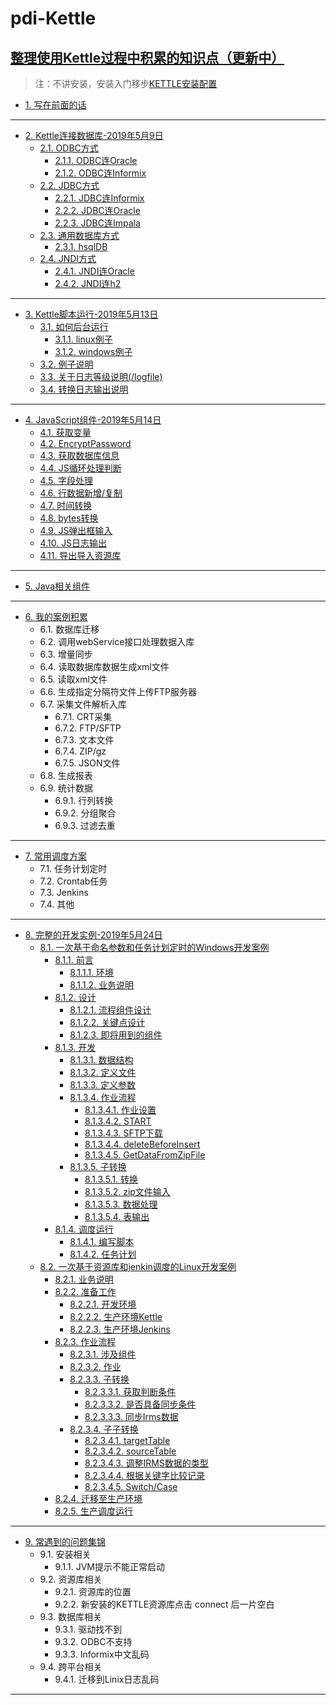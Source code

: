 # pdi-Kettle
## [整理使用Kettle过程中积累的知识点（更新中）](/ETL之Kettle使用手册2019（更新中）.md)
> 注：不讲安装，安装入门移步[KETTLE安装配置](https://www.cnblogs.com/missfox18/p/7215062.html)

* [1. 写在前面的话](/ETL之Kettle使用手册2019（更新中）.md)
---
* [2. Kettle连接数据库-2019年5月9日](Kettle连接数据库/README.md)
	* [2.1. ODBC方式](Kettle连接数据库/README.md#21-odbc方式)
		* [2.1.1. ODBC连Oracle](Kettle连接数据库/README.md#211-odbc连oracle)
		* [2.1.2. ODBC连Informix](Kettle连接数据库/README.md#212-odbc连informix)
	* [2.2. JDBC方式](Kettle连接数据库/README.md#22-JDBC方式)
		* [2.2.1. JDBC连Informix](Kettle连接数据库/README.md#221-jdbc连informix)
		* [2.2.2. JDBC连Oracle](Kettle连接数据库/README.md#222-jdbc连oracle)
		* [2.2.3. JDBC连Impala](Kettle连接数据库/README.md#223-jdbc连impala)
	* [2.3. 通用数据库方式](Kettle连接数据库/README.md#23-通用数据库方式)
		* [2.3.1. hsqlDB](Kettle连接数据库/README.md#231-hsqldb)
	* [2.4. JNDI方式](Kettle连接数据库/README.md)
		* [2.4.1. JNDI连Oracle](Kettle连接数据库/README.md#241-jndi连oracle)
		* [2.4.2. JNDI连h2](Kettle连接数据库/README.md#242-jndi连h2)
---
- [3. Kettle脚本运行-2019年5月13日](Kettle脚本运行/README.md#3-kettle%E8%84%9A%E6%9C%AC%E8%BF%90%E8%A1%8C)
  - [3.1. 如何后台运行](Kettle脚本运行/README.md#31-%E5%A6%82%E4%BD%95%E5%90%8E%E5%8F%B0%E8%BF%90%E8%A1%8C)
    - [3.1.1. linux例子](Kettle脚本运行/README.md#311-linux%E4%BE%8B%E5%AD%90)
    - [3.1.2. windows例子](Kettle脚本运行/README.md#312-windows%E4%BE%8B%E5%AD%90)
  - [3.2. 例子说明](Kettle脚本运行/README.md#32-%E4%BE%8B%E5%AD%90%E8%AF%B4%E6%98%8E)
  - [3.3. 关于日志等级说明(/logfile)](Kettle脚本运行/README.md#33-%E5%85%B3%E4%BA%8E%E6%97%A5%E5%BF%97%E7%AD%89%E7%BA%A7%E8%AF%B4%E6%98%8Elogfile)
  - [3.4. 转换日志输出说明](Kettle脚本运行/README.md#34-%E8%BD%AC%E6%8D%A2%E6%97%A5%E5%BF%97%E8%BE%93%E5%87%BA%E8%AF%B4%E6%98%8E)
---
* [4. JavaScript组件-2019年5月14日](JavaScript组件/README.md#4-javascript组件)
  * [4.1. 获取变量](JavaScript组件/README.md#41-获取变量)
  * [4.2. EncryptPassword](JavaScript组件/README.md#42-encryptpassword)
  * [4.3. 获取数据库信息](JavaScript组件/README.md#43-获取数据库信息)
  * [4.4. JS循环处理判断](JavaScript组件/README.md#44-js循环处理判断)
  * [4.5. 字段处理](JavaScript组件/README.md#45-字段处理)
  * [4.6. 行数据新增/复制](JavaScript组件/README.md#46-行数据新增复制)
  * [4.7. 时间转换](JavaScript组件/README.md#47-时间转换)
  * [4.8. bytes转换](JavaScript组件/README.md#48-bytes转换)
  * [4.9. JS弹出框输入](JavaScript组件/README.md#49-js弹出框输入)
  * [4.10. JS日志输出](JavaScript组件/README.md#410-js日志输出)
  * [4.11. 导出导入资源库](JavaScript组件/README.md#411-导出导入资源库)
---
* [5. Java相关组件](Java相关组件/README.md)
---
* [6. 我的案例积累](我的案例积累/README.md)
	* 6.1. 数据库迁移  
	* 6.2. 调用webService接口处理数据入库
	* 6.3. 增量同步 
	* 6.4. 读取数据库数据生成xml文件  
	* 6.5. 读取xml文件 
	* 6.6. 生成指定分隔符文件上传FTP服务器  
	* 6.7. 采集文件解析入库  
		* 6.7.1. CRT采集  
		* 6.7.2. FTP/SFTP 
		* 6.7.3. 文本文件 
		* 6.7.4. ZIP/gz
		* 6.7.5. JSON文件 
	* 6.8. 生成报表 
	* 6.9. 统计数据 
		* 6.9.1. 行列转换 
		* 6.9.2. 分组聚合 
		* 6.9.3. 过滤去重 
---
* [7. 常用调度方案](常用调度方案/README.md)
	* 7.1. 任务计划定时
	* 7.2. Crontab任务 
	* 7.3. Jenkins  
	* 7.4. 其他  
---
- [8. 完整的开发实例-2019年5月24日](完整的开发实例/README.md#8-%E5%AE%8C%E6%95%B4%E7%9A%84%E5%BC%80%E5%8F%91%E5%AE%9E%E4%BE%8B)
  - [8.1. 一次基于命名参数和任务计划定时的Windows开发案例](完整的开发实例/README.md#81-%E4%B8%80%E6%AC%A1%E5%9F%BA%E4%BA%8E%E5%91%BD%E5%90%8D%E5%8F%82%E6%95%B0%E5%92%8C%E4%BB%BB%E5%8A%A1%E8%AE%A1%E5%88%92%E5%AE%9A%E6%97%B6%E7%9A%84windows%E5%BC%80%E5%8F%91%E6%A1%88%E4%BE%8B)
    - [8.1.1. 前言](完整的开发实例/README.md#811-%E5%89%8D%E8%A8%80)
      - [8.1.1.1. 环境](完整的开发实例/README.md#8111-%E7%8E%AF%E5%A2%83)
      - [8.1.1.2. 业务说明](完整的开发实例/README.md#8112-%E4%B8%9A%E5%8A%A1%E8%AF%B4%E6%98%8E)
    - [8.1.2. 设计](完整的开发实例/README.md#812-%E8%AE%BE%E8%AE%A1)
      - [8.1.2.1. 流程组件设计](完整的开发实例/README.md#8121-%E6%B5%81%E7%A8%8B%E7%BB%84%E4%BB%B6%E8%AE%BE%E8%AE%A1)
      - [8.1.2.2. 关键点设计](完整的开发实例/README.md#8122-%E5%85%B3%E9%94%AE%E7%82%B9%E8%AE%BE%E8%AE%A1)
      - [8.1.2.3. 即将用到的组件](完整的开发实例/README.md#8123-%E5%8D%B3%E5%B0%86%E7%94%A8%E5%88%B0%E7%9A%84%E7%BB%84%E4%BB%B6)
    - [8.1.3. 开发](完整的开发实例/README.md#813-%E5%BC%80%E5%8F%91)
      - [8.1.3.1. 数据结构](完整的开发实例/README.md#8131-%E6%95%B0%E6%8D%AE%E7%BB%93%E6%9E%84)
      - [8.1.3.2. 定义文件](完整的开发实例/README.md#8132-%E5%AE%9A%E4%B9%89%E6%96%87%E4%BB%B6)
      - [8.1.3.3. 定义参数](完整的开发实例/README.md#8133-%E5%AE%9A%E4%B9%89%E5%8F%82%E6%95%B0)
      - [8.1.3.4. 作业流程](完整的开发实例/README.md#8134-%E4%BD%9C%E4%B8%9A%E6%B5%81%E7%A8%8B)
        - [8.1.3.4.1. 作业设置](完整的开发实例/README.md#81341-%E4%BD%9C%E4%B8%9A%E8%AE%BE%E7%BD%AE)
        - [8.1.3.4.2. START](完整的开发实例/README.md#81342-start)
        - [8.1.3.4.3. SFTP下载](完整的开发实例/README.md#81343-sftp%E4%B8%8B%E8%BD%BD)
        - [8.1.3.4.4. deleteBeforeInsert](完整的开发实例/README.md#81344-deletebeforeinsert)
        - [8.1.3.4.5. GetDataFromZipFile](完整的开发实例/README.md#81345-getdatafromzipfile)
      - [8.1.3.5. 子转换](完整的开发实例/README.md#8135-%E5%AD%90%E8%BD%AC%E6%8D%A2)
        - [8.1.3.5.1. 转换](完整的开发实例/README.md#81351-%E8%BD%AC%E6%8D%A2)
        - [8.1.3.5.2. zip文件输入](完整的开发实例/README.md#81352-zip%E6%96%87%E4%BB%B6%E8%BE%93%E5%85%A5)
        - [8.1.3.5.3. 数据处理](完整的开发实例/README.md#81353-%E6%95%B0%E6%8D%AE%E5%A4%84%E7%90%86)
        - [8.1.3.5.4. 表输出](完整的开发实例/README.md#81354-%E8%A1%A8%E8%BE%93%E5%87%BA)
    - [8.1.4. 调度运行](完整的开发实例/README.md#814-%E8%B0%83%E5%BA%A6%E8%BF%90%E8%A1%8C)
      - [8.1.4.1. 编写脚本](完整的开发实例/README.md#8141-%E7%BC%96%E5%86%99%E8%84%9A%E6%9C%AC)
      - [8.1.4.2. 任务计划](完整的开发实例/README.md#8142-%E4%BB%BB%E5%8A%A1%E8%AE%A1%E5%88%92)
  - [8.2. 一次基于资源库和jenkin调度的Linux开发案例](完整的开发实例/README.md#82-%E4%B8%80%E6%AC%A1%E5%9F%BA%E4%BA%8E%E8%B5%84%E6%BA%90%E5%BA%93%E5%92%8Cjenkin%E8%B0%83%E5%BA%A6%E7%9A%84linux%E5%BC%80%E5%8F%91%E6%A1%88%E4%BE%8B)
    - [8.2.1. 业务说明](完整的开发实例/README.md#821-%E4%B8%9A%E5%8A%A1%E8%AF%B4%E6%98%8E)
    - [8.2.2. 准备工作](完整的开发实例/README.md#822-%E5%87%86%E5%A4%87%E5%B7%A5%E4%BD%9C)
      - [8.2.2.1. 开发环境](完整的开发实例/README.md#8221-%E5%BC%80%E5%8F%91%E7%8E%AF%E5%A2%83)
      - [8.2.2.2. 生产环境Kettle](完整的开发实例/README.md#8222-%E7%94%9F%E4%BA%A7%E7%8E%AF%E5%A2%83kettle)
      - [8.2.2.3. 生产环境Jenkins](完整的开发实例/README.md#8223-%E7%94%9F%E4%BA%A7%E7%8E%AF%E5%A2%83jenkins)
    - [8.2.3. 作业流程](完整的开发实例/README.md#823-%E4%BD%9C%E4%B8%9A%E6%B5%81%E7%A8%8B)
      - [8.2.3.1. 涉及组件](完整的开发实例/README.md#8231-%E6%B6%89%E5%8F%8A%E7%BB%84%E4%BB%B6)
      - [8.2.3.2. 作业](完整的开发实例/README.md#8232-%E4%BD%9C%E4%B8%9A)
      - [8.2.3.3. 子转换](完整的开发实例/README.md#8233-%E5%AD%90%E8%BD%AC%E6%8D%A2)
        - [8.2.3.3.1. 获取判断条件](完整的开发实例/README.md#82331-%E8%8E%B7%E5%8F%96%E5%88%A4%E6%96%AD%E6%9D%A1%E4%BB%B6)
        - [8.2.3.3.2. 是否具备同步条件](完整的开发实例/README.md#82332-%E6%98%AF%E5%90%A6%E5%85%B7%E5%A4%87%E5%90%8C%E6%AD%A5%E6%9D%A1%E4%BB%B6)
        - [8.2.3.3.3. 同步Irms数据](完整的开发实例/README.md#82333-%E5%90%8C%E6%AD%A5irms%E6%95%B0%E6%8D%AE)
      - [8.2.3.4. 子子转换](完整的开发实例/README.md#8234-%E5%AD%90%E5%AD%90%E8%BD%AC%E6%8D%A2)
        - [8.2.3.4.1. targetTable](完整的开发实例/README.md#82341-targettable)
        - [8.2.3.4.2. sourceTable](完整的开发实例/README.md#82342-sourcetable)
        - [8.2.3.4.3. 调整IRMS数据的类型](完整的开发实例/README.md#82343-%E8%B0%83%E6%95%B4irms%E6%95%B0%E6%8D%AE%E7%9A%84%E7%B1%BB%E5%9E%8B)
        - [8.2.3.4.4. 根据关键字比较记录](完整的开发实例/README.md#82344-%E6%A0%B9%E6%8D%AE%E5%85%B3%E9%94%AE%E5%AD%97%E6%AF%94%E8%BE%83%E8%AE%B0%E5%BD%95)
        - [8.2.3.4.5. Switch/Case](完整的开发实例/README.md#82345-switchcase)
    - [8.2.4. 迁移至生产环境](完整的开发实例/README.md#824-%E8%BF%81%E7%A7%BB%E8%87%B3%E7%94%9F%E4%BA%A7%E7%8E%AF%E5%A2%83)
    - [8.2.5. 生产调度运行](完整的开发实例/README.md#825-%E7%94%9F%E4%BA%A7%E8%B0%83%E5%BA%A6%E8%BF%90%E8%A1%8C)

---
* [9. 常遇到的问题集锦](常遇到的问题集锦/README.md)  
	* 9.1. 安装相关 
		* 9.1.1. JVM提示不能正常启动  
	* 9.2. 资源库相关  
		* 9.2.1. 资源库的位置
		* 9.2.2. 新安装的KETTLE资源库点击 connect 后一片空白  
	* 9.3. 数据库相关  
		* 9.3.1. 驱动找不到  
		* 9.3.2. ODBC不支持  
		* 9.3.3. Informix中文乱码  
	* 9.4. 跨平台相关  
		* 9.4.1. 迁移到Linix日志乱码  
---

